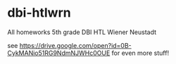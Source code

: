 # dbi-htlwrn
All homeworks 5th grade DBI HTL Wiener Neustadt

see https://drive.google.com/open?id=0B-CykMANio51RG9NdmNJWHc0OUE for even more stuff!
